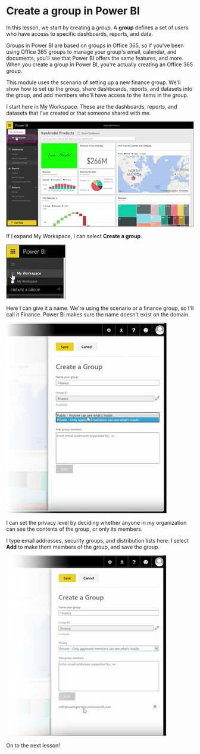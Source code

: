 <properties
   pageTitle="Create Groups in Power BI"
   description="Create a new group, set privacy levels, and invite your first members"
   services="powerbi"
   documentationCenter=""
   authors="davidiseminger"
   manager="mblythe"
   editor=""
   tags=""
   featuredVideoId="-MrYLjEwTrg"
   featuredVideoThumb=""
   courseDuration="5m"/>

<tags
   ms.service="powerbi"
   ms.devlang="NA"
   ms.topic="article"
   ms.tgt_pltfrm="NA"
   ms.workload="powerbi"
   ms.date="03/28/2016"
   ms.author="davidi"/>

# Create a group in Power BI

In this lesson, we start by creating a *group*. A **group** defines a set of users who have access to specific dashboards, reports, and data.

Groups in Power BI are based on groups in Office 365, so if you've been using Office 365 groups to manage your group's email, calendar, and documents, you'll see that Power BI offers the same features, and more. When you create a group in Power BI, you're actually creating an Office 365 group.

This module uses the scenario of setting up a new finance group. We'll show how to set up the group, share dashboards, reports, and datasets into the group, and add members who'll have access to the items in the group.

I start here in My Workspace. These are the dashboards, reports, and datasets that I've created or that someone shared with me.

![Share and collaborate in Power BI](./media/powerbi-learning-6-1-create-groups/pbi_learn06_01myworkspace.png)

If I expand My Workspace, I can select **Create a group**.

![Share and collaborate in Power BI](./media/powerbi-learning-6-1-create-groups/pbi_learn06_01expandMyWkspace.png)

Here I can give it a name. We're using the scenario or a finance group, so I'll call it Finance. Power BI makes sure the name doesn't exist on the domain.

![Share and collaborate in Power BI](./media/powerbi-learning-6-1-create-groups/pbi_learn06_01creategroupdialog.png)

I can set the privacy level by deciding whether anyone in my organization can see the contents of the group, or only its members.

I type email addresses, security groups, and distribution lists here. I select **Add** to make them members of the group, and save the group.

![Share and collaborate in Power BI](./media/powerbi-learning-6-1-create-groups/pbi_learn06_01savegroup.png)

On to the next lesson!
